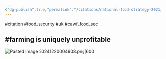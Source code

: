 ```yaml
---
{"dg-publish":true,"permalink":"/citations/national-food-strategy-2021/","tags":["#citation","#food_security","#uk","#cawf_food_sec","#farming"],"created":"2025-10-23T17:42:44.999+01:00","updated":"2025-10-23T18:06:08.807+01:00"}
---
```


#citation #food_security #uk #cawf_food_sec 

## #farming is uniquely unprofitable
![Pasted image 20241220004908.png|600](/img/user/Pasted%20image%2020241220004908.png)